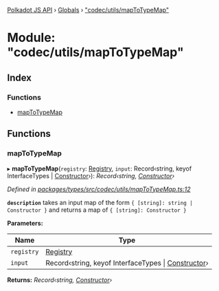 [Polkadot JS API](../README.md) › [Globals](../globals.md) › ["codec/utils/mapToTypeMap"](_codec_utils_maptotypemap_.md)

# Module: "codec/utils/mapToTypeMap"

## Index

### Functions

* [mapToTypeMap](_codec_utils_maptotypemap_.md#maptotypemap)

## Functions

###  mapToTypeMap

▸ **mapToTypeMap**(`registry`: [Registry](../interfaces/_types_registry_.registry.md), `input`: Record‹string, keyof InterfaceTypes | [Constructor](../interfaces/_types_codec_.constructor.md)›): *Record‹string, [Constructor](../interfaces/_types_codec_.constructor.md)›*

*Defined in [packages/types/src/codec/utils/mapToTypeMap.ts:12](https://github.com/polkadot-js/api/blob/641fe5c380/packages/types/src/codec/utils/mapToTypeMap.ts#L12)*

**`description`** takes an input map of the form `{ [string]: string | Constructor }` and returns a map of `{ [string]: Constructor }`

**Parameters:**

Name | Type |
------ | ------ |
`registry` | [Registry](../interfaces/_types_registry_.registry.md) |
`input` | Record‹string, keyof InterfaceTypes &#124; [Constructor](../interfaces/_types_codec_.constructor.md)› |

**Returns:** *Record‹string, [Constructor](../interfaces/_types_codec_.constructor.md)›*
